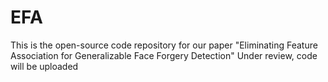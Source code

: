# EFA
This is the open-source code repository for our paper "Eliminating Feature Association for Generalizable Face Forgery Detection"
Under review, code will be uploaded
